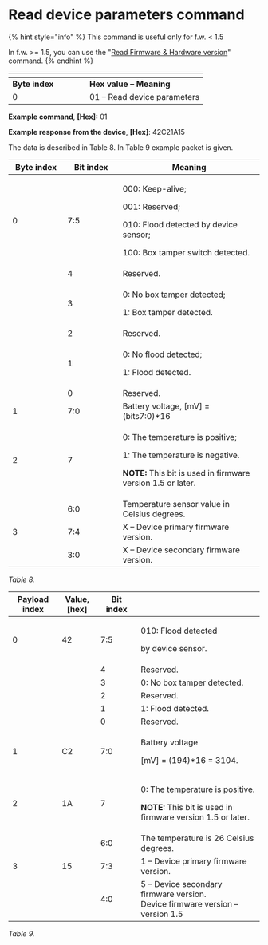 # Read device parameters command

{% hint style="info" %}
This command is useful only for f.w. < 1.5

In f.w. >= 1.5, you can use the "[Read Firmware & Hardware version](read-firmware-and-hardware-version.md)" command.
{% endhint %}

<table data-header-hidden><thead><tr><th width="138.66666666666669"></th><th></th></tr></thead><tbody><tr><td><strong>Byte index</strong></td><td><strong>Hex value – Meaning</strong></td></tr><tr><td>0</td><td>01 – Read device parameters</td></tr></tbody></table>

**Example command**, **\[Hex]:** 01

**Example response from the device**, **\[Hex]**: 42C21A15

The data is described in Table 8. In Table 9 example packet is given.

<table><thead><tr><th width="150">Byte index</th><th width="150">Bit index</th><th width="449.2">Meaning</th></tr></thead><tbody><tr><td>0</td><td>7:5</td><td><p>000: Keep-alive; </p><p>001: Reserved;</p><p>010: Flood detected by device sensor; </p><p>100: Box tamper switch detected.</p></td></tr><tr><td></td><td>4</td><td>Reserved.</td></tr><tr><td></td><td>3</td><td><p>0: No box tamper detected; </p><p>1: Box tamper detected.</p></td></tr><tr><td></td><td>2</td><td>Reserved.</td></tr><tr><td></td><td>1</td><td><p>0: No flood detected; </p><p>1: Flood detected.</p></td></tr><tr><td></td><td>0</td><td>Reserved.</td></tr><tr><td>1</td><td>7:0</td><td>Battery voltage, [mV] = (bits7:0)*16</td></tr><tr><td>2</td><td>7</td><td><p>0: The temperature is positive; </p><p>1: The temperature is negative. </p><p><strong>NOTE:</strong> This bit is used in firmware version 1.5 or later.</p></td></tr><tr><td></td><td>6:0</td><td>Temperature sensor value in Celsius degrees.</td></tr><tr><td>3</td><td>7:4</td><td>X – Device primary firmware version.</td></tr><tr><td></td><td>3:0</td><td>X – Device secondary firmware version.</td></tr></tbody></table>

_Table 8._



<table><thead><tr><th width="114">Payload index</th><th width="81">Value, [hex]</th><th width="98">Bit index</th><th width="436.71428571428567"></th></tr></thead><tbody><tr><td>0</td><td>42</td><td>7:5</td><td><p>010: Flood detected</p><p> by device sensor.</p></td></tr><tr><td></td><td></td><td>4</td><td>Reserved.</td></tr><tr><td></td><td></td><td>3</td><td>0: No box tamper detected.</td></tr><tr><td></td><td></td><td>2</td><td>Reserved.</td></tr><tr><td></td><td></td><td>1</td><td>1: Flood detected.</td></tr><tr><td></td><td></td><td>0</td><td>Reserved.</td></tr><tr><td>1</td><td>C2</td><td>7:0</td><td><p>Battery voltage</p><p>[mV] = (194)*16 = 3104.</p></td></tr><tr><td>2</td><td>1A</td><td>7</td><td><p>0: The temperature is positive. </p><p><strong>NOTE:</strong> This bit is used in firmware version 1.5 or later.</p></td></tr><tr><td></td><td></td><td>6:0</td><td>The temperature is 26 Celsius degrees.</td></tr><tr><td>3</td><td>15</td><td>7:3</td><td>1 – Device primary firmware version.</td></tr><tr><td></td><td></td><td>4:0</td><td>5 – Device secondary firmware version.<br>Device firmware version – version 1.5</td></tr></tbody></table>

_Table 9._
